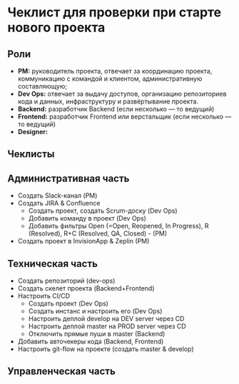 # Чеклист для проверки при старте нового проекта

## Роли

- **PM:** руководитель проекта, отвечает за координацию проекта, коммуникацию с командой и клиентом, административную составляющую;
- **Dev Ops:** отвечает за выдачу доступов, организацию репозиториев кода и данных, инфраструктуру и развёртывание проекта.
- **Backend:** разработчик Backend (если несколько — то ведущий)
- **Frontend:** разработчик Frontend или верстальщик (если несколько — то ведущий)
- **Designer:**

## Чеклисты

## Административная часть

* Создать Slack-канал (PM)
* Создать JIRA & Confluence
  * Создать проект, создать Scrum-доску (Dev Ops)
  * Добавить команду в проект (Dev Ops)
  * Добавить фильтры Open (=Open, Reopened, In Progress), R (Resolved), R+C (Resolved, QA, Closed) - (PM)
* Создать проект в InvisionApp & Zeplin (PM)

## Техническая часть

* Создать репозиторий (dev-ops)
* Создать скелет проекта (Backend+Frontend)
* Настроить CI/CD
  * Создать проект (Dev Ops)
  * Создать инстанс и настроить его (Dev Ops)
  * Настроить деплой develop на DEV server через CD
  * Настроить деплой master на PROD server через CD
  * Отключить прямые пуши в master (Backend)
* Добавить авточекеры кода (Backend, Frontend)
* Настроить git-flow на проекте (создать master & develop)

## Управленческая часть
